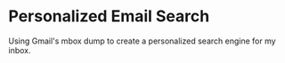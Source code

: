 # Personalized Email Search

Using Gmail's mbox dump to create a personalized search engine for my inbox.